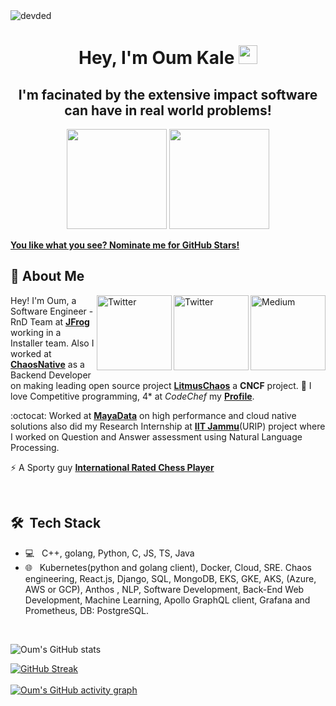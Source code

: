 <!--
**oumkale/oumkale** is a ✨ _special_ ✨ repository because its `README.md` (this file) appears on your GitHub profile.

Here are some ideas to get you started:

- 🔭 I’m currently working on ...

- 🌱 I’m currently learning ...
- 👯 I’m looking to collaborate on ...
- 🤔 I’m looking for help with ...
- 💬 Ask me about ...
- 📫 How to reach me: ...
- 😄 Pronouns: ...
- ⚡ Fun fact: ...
-->
<img src="https://komarev.com/ghpvc/?username=oumkale" alt="devded" /> 
<h1 align="center">Hey, I'm Oum Kale <img src="https://raw.githubusercontent.com/aemmadi/aemmadi/master/wave.gif" width="30px"></h1> 
<h2 align="center">I'm facinated by the extensive impact software can have in real world problems!</h2>

<p align="center"> <img src="https://octodex.github.com/images/daftpunktocat-thomas.gif" height="160px" width="160px"> <img src="https://octodex.github.com/images/daftpunktocat-guy.gif" height="160px" width="160px"> </p>

   [**You like what you see? Nominate me for GitHub Stars!**](https://stars.github.com/nominate/)
   
   ## :wave: About Me 
<a href="https://oumkalecoding.medium.com/placement-coding-interview-preparation-for-juniors-fe99184df6ba" target="_blank"><img src="https://cdn4.iconfinder.com/data/icons/social-media-rounded-corners/512/Medium_rounded_cr-512.png" height="120px" width="120px" alt="Medium" align="right"></a>
<a href="https://twitter.com/oumkale" target="_blank"><img src="https://cdn2.iconfinder.com/data/icons/social-media-2199/64/social_media_isometric_6-twitter-512.png" height="120px" width="120px" alt="Twitter" align="right"></a>
<a href="https://www.linkedin.com/in/oumnkale/" target="_blank"><img src="https://cdn2.iconfinder.com/data/icons/social-media-2199/64/social_media_isometric_14-linkedin-512.png" height="120px" width="120px" alt="Twitter" align="right"></a>
Hey! I'm Oum, a Software Engineer - RnD Team at [**JFrog**](https://www.jfrog.com/) working in a Installer team. Also I worked at [**ChaosNative**](https://www.chaosnative.com/) as a Backend Developer on making leading open source
project [**LitmusChaos**](https://github.com/litmuschaos) a **CNCF** project. 
💖 I love Competitive programming, 4* at *CodeChef* my [**Profile**](https://www.codechef.com/users/oumkale).

:octocat: Worked at [**MayaData**](https://mayadata.io/) on high
performance and cloud native solutions also did my Research Internship at [**IIT Jammu**](https://www.iitjammu.ac.in/)(URIP) project where I worked on Question and Answer assessment using Natural Language Processing. 

 

⚡ A Sporty guy [**International Rated Chess Player**](https://ratings.fide.com/profile/25062450)

<br> 

## 🛠 &nbsp;Tech Stack

- 💻 &nbsp;
 C++, golang, Python, C, JS, TS, Java
- 🌐 &nbsp;
Kubernetes(python and golang client), Docker, Cloud, SRE.
Chaos engineering, React.js, Django,
SQL, MongoDB, EKS, GKE, AKS,
(Azure, AWS or GCP), Anthos , NLP,
Software Development, Back-End
Web Development, Machine
Learning, Apollo GraphQL client,
Grafana and Prometheus, DB:
PostgreSQL.
<br/>

   ![Oum's GitHub stats](https://github-readme-stats.vercel.app/api/?username=oumkale&theme=prussian&show_icons=true&count_private=true)
  
   [![GitHub Streak](http://github-readme-streak-stats.herokuapp.com?user=oumkale&theme=prussian&hide_border=true)](https://git.io/streak-stats)
   <br />
   <br />
   [![Oum's GitHub activity graph](https://activity-graph.herokuapp.com/graph?username=oumkale&theme=xcode)](https://git.io/oumkale)
   <br />
 

<!-- &nbsp;<img align="center" src="https://github-readme-stats.vercel.app/api?username=oumkale&show_icons=true&locale=en&count_private=true&include_all_commits=true" alt="oumkale" /> -->

